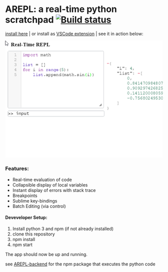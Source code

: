 # AREPL: a real-time python scratchpad [![Build status](https://ci.appveyor.com/api/projects/status/a0ee1c2y5k40a0aw?svg=true)](https://ci.appveyor.com/project/Almenon/arepl-vscode)

[install here](https://github.com/Almenon/AREPL/releases) | or install as [VSCode extension](https://github.com/Almenon/AREPL/releases) | see it in action below:

![Alt Text](https://raw.githubusercontent.com/Almenon/AREPL/master/arepl%20demo.gif)

### Features:
* Real-time evaluation of code
* Collapsible display of local variables
* Instant display of errors with stack trace
* Breakpoints
* Sublime key-bindings
* Batch Editing (via control)

#### Deveveloper Setup:

1. Install python 3 and npm (if not already installed)
2. clone this repository
3. npm install
5. npm start

The app should now be up and running.

see [AREPL-backend](https://github.com/Almenon/AREPL-backend) for the npm package that executes the python code
